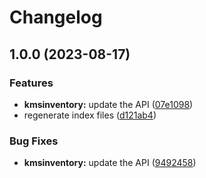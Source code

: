 # Changelog

## 1.0.0 (2023-08-17)


### Features

* **kmsinventory:** update the API ([07e1098](https://github.com/googleapis/google-api-nodejs-client/commit/07e1098cc76adca73c68e996c4c244ad0ce2337e))
* regenerate index files ([d121ab4](https://github.com/googleapis/google-api-nodejs-client/commit/d121ab4cb630dd1c77a228166da2788bd2bd1175))


### Bug Fixes

* **kmsinventory:** update the API ([9492458](https://github.com/googleapis/google-api-nodejs-client/commit/9492458165913a20a2eb2acf8122c5017cf115a5))
